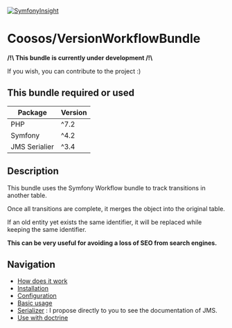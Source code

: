 [![SymfonyInsight](https://insight.symfony.com/projects/ece16dcb-410d-4051-ad20-08bb18368afb/mini.svg)](https://insight.symfony.com/projects/ece16dcb-410d-4051-ad20-08bb18368afb)

# Coosos/VersionWorkflowBundle

**/!\ This bundle is currently under development /!\\**

If you wish, you can contribute to the project :)

## This bundle required or used

| Package       | Version |
| ------------- | ------- |
| PHP           | ^7.2    |
| Symfony       | ^4.2    |
| JMS Serialier | ^3.4    |

## Description

This bundle uses the Symfony Workflow bundle to track transitions in another table. 

Once all transitions are complete, it merges the object into the original table. 

If an old entity yet exists the same identifier, it will be replaced while keeping the same identifier. 

**This can be very useful for avoiding a loss of SEO from search engines.**

## Navigation

* [How does it work](docs/how-does-it-work.md)
* [Installation](docs/install.md)
* [Configuration](docs/config.md)
* [Basic usage](docs/usage.md)
* [Serializer](https://github.com/schmittjoh/serializer) : I propose directly to you to see the documentation of JMS.
* [Use with doctrine](docs/doctrine.md)
